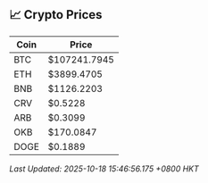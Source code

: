 ## 📈 Crypto Prices

| Coin | Price |
| ---- | ----- |
| BTC | $107241.7945 |
| ETH | $3899.4705 |
| BNB | $1126.2203 |
| CRV | $0.5228 |
| ARB | $0.3099 |
| OKB | $170.0847 |
| DOGE | $0.1889 |

_Last Updated: 2025-10-18 15:46:56.175 +0800 HKT_